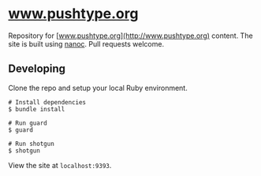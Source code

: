 # www.pushtype.org

Repository for [www.pushtype.org](http://www.pushtype.org) content. The site is built using [nanoc](http://nanoc.ws/). Pull requests welcome.

## Developing

Clone the repo and setup your local Ruby environment.

    # Install dependencies
    $ bundle install

    # Run guard
    $ guard

    # Run shotgun
    $ shotgun

View the site at `localhost:9393`.
